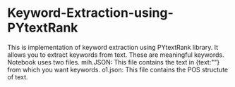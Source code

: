 # Keyword-Extraction-using-PYtextRank
This is implementation of keyword extraction using PYtextRank library. It allows you to extract keywords from text. These are meaningful keywords.
Notebook uses two files.
mih.JSON: This file contains the text in {text:""} from which you want keywords.
o1.json:  This file contains the POS structute of text.
